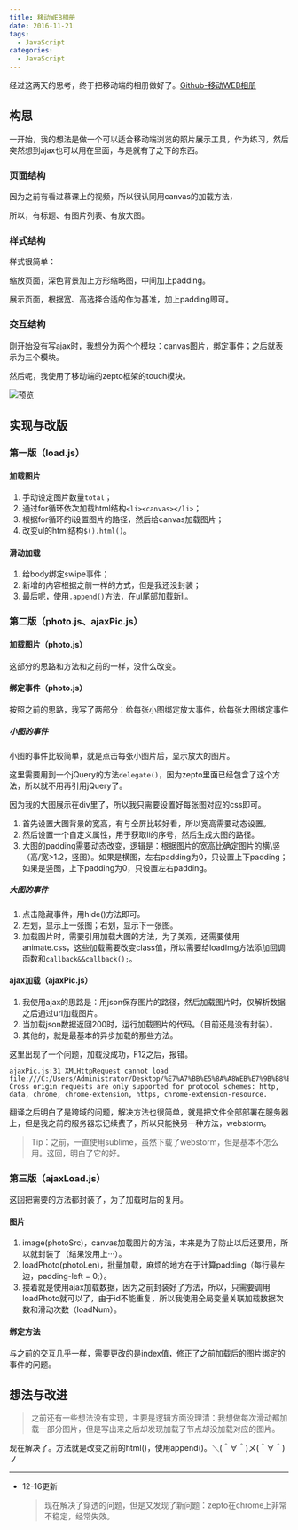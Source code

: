 ```yaml
---
title: 移动WEB相册
date: 2016-11-21
tags: 
  - JavaScript
categories: 
  - JavaScript
---
```


 经过这两天的思考，终于把移动端的相册做好了。[Github-移动WEB相册][1]

<!--more-->

## 构思

一开始，我的想法是做一个可以适合移动端浏览的照片展示工具，作为练习，然后突然想到ajax也可以用在里面，与是就有了之下的东西。

### 页面结构

因为之前有看过慕课上的视频，所以很认同用canvas的加载方法，

所以，有标题、有图片列表、有放大图。

### 样式结构

样式很简单：

缩放页面，深色背景加上方形缩略图，中间加上padding。

展示页面，根据宽、高选择合适的作为基准，加上padding即可。

### 交互结构

刚开始没有写ajax时，我想分为两个个模块：canvas图片，绑定事件；之后就表示为三个模块。

然后呢，我使用了移动端的zepto框架的touch模块。

![预览][2]

## 实现与改版

### 第一版（load.js）

#### 加载图片

1. 手动设定图片数量`total`；
2. 通过for循环依次加载html结构`<li><canvas></li>`；
3. 根据for循环的i设置图片的路径，然后给canvas加载图片；
4. 改变ul的html结构`$().html()`。

#### 滑动加载

1. 给body绑定swipe事件；
2. 新增的内容根据之前一样的方式，但是我还没封装；
3. 最后呢，使用`.append()`方法，在ul尾部加载新li。

### 第二版（photo.js、ajaxPic.js）

#### 加载图片（photo.js）

这部分的思路和方法和之前的一样，没什么改变。

#### 绑定事件（photo.js）

按照之前的思路，我写了两部分：给每张小图绑定放大事件，给每张大图绑定事件

##### 小图的事件

小图的事件比较简单，就是点击每张小图片后，显示放大的图片。

这里需要用到一个jQuery的方法`delegate()`，因为zepto里面已经包含了这个方法，所以就不用再引用jQuery了。

因为我的大图展示在div里了，所以我只需要设置好每张图对应的css即可。

 1. 首先设置大图背景的宽高，有与全屏比较好看，所以宽高需要动态设置。
 2. 然后设置一个自定义属性，用于获取li的序号，然后生成大图的路径。
 3. 大图的padding需要动态改变，逻辑是：根据图片的宽高比确定图片的横\竖（高/宽>1.2，竖图）。如果是横图，左右padding为0，只设置上下padding；如果是竖图，上下padding为0，只设置左右padding。

##### 大图的事件

 1. 点击隐藏事件，用hide()方法即可。
 2. 左划，显示上一张图；右划，显示下一张图。
 3. 加载图片时，需要引用加载大图的方法，为了美观，还需要使用animate.css，这些加载需要改变class值，所以需要给loadImg方法添加回调函数和`callback&&callback();`。

#### ajax加载（ajaxPic.js）

 1. 我使用ajax的思路是：用json保存图片的路径，然后加载图片时，仅解析数据之后通过url加载图片。
 2. 当加载json数据返回200时，运行加载图片的代码。（目前还是没有封装）。
 3. 其他的，就是最基本的异步加载的那些方法。

这里出现了一个问题，加载没成功，F12之后，报错。

```shell
ajaxPic.js:31 XMLHttpRequest cannot load file:///C:/Users/Administrator/Desktop/%E7%A7%BB%E5%8A%A8WEB%E7%9B%B8%E5%86%8C/ajax/photo.json. Cross origin requests are only supported for protocol schemes: http, data, chrome, chrome-extension, https, chrome-extension-resource.
```

翻译之后明白了是跨域的问题，解决方法也很简单，就是把文件全部部署在服务器上，但是我之前的服务器忘记续费了，所以只能换另一种方法，webstorm。

 > Tip：之前，一直使用sublime，虽然下载了webstorm，但是基本不怎么用。这回，明白了它的好。

### 第三版（ajaxLoad.js）

这回把需要的方法都封装了，为了加载时后的复用。

#### 图片

 1. image(photoSrc)，canvas加载图片的方法，本来是为了防止以后还要用，所以就封装了（结果没用上···）。
 2. loadPhoto(photoLen)，批量加载，麻烦的地方在于计算padding（每行最左边，padding-left = 0;）。
 3. 接着就是使用ajax加载数据，因为之前封装好了方法，所以，只需要调用loadPhoto就可以了，由于id不能重复，所以我使用全局变量关联加载数据次数和滑动次数（loadNum）。

#### 绑定方法

与之前的交互几乎一样，需要更改的是index值，修正了之前加载后的图片绑定的事件的问题。

## 想法与改进

 > 之前还有一些想法没有实现，主要是逻辑方面没理清：我想做每次滑动都加载一部分图片，但是写出来之后却发现加载了节点却没加载对应的图片。

现在解决了。方法就是改变之前的html()，使用append()。＼(＾∀＾)メ(＾∀＾)ノ

---

- 12-16更新

  > 现在解决了穿透的问题，但是又发现了新问题：zepto在chrome上非常不稳定，经常失效。

  [1]: https://github.com/ljw-bigtail/WEB-photo-album
  [2]: http://odmo6x3ig.bkt.clouddn.com/16-12-16/34428852-file_1481857865911_2b22.gif
